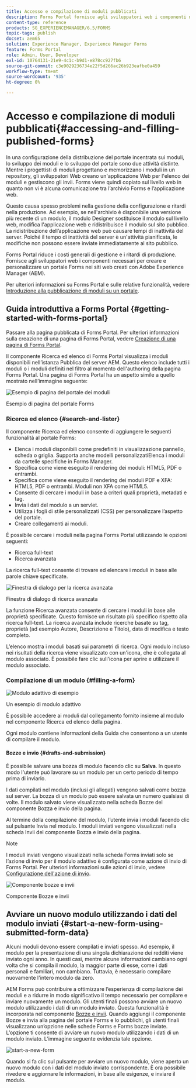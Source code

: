 ```yaml
---
title: Accesso e compilazione di moduli pubblicati
description: Forms Portal fornisce agli sviluppatori web i componenti necessari per creare e personalizzare un Forms Portal sui siti web creati con Adobe Experience Manager (AEM).
content-type: reference
products: SG_EXPERIENCEMANAGER/6.5/FORMS
topic-tags: publish
docset: aem65
solution: Experience Manager, Experience Manager Forms
feature: Forms Portal
role: Admin, User, Developer
exl-id: 10764131-21e9-4c1c-b9d1-e878cc927fb6
source-git-commit: c3e9029236734e22f5d266ac26b923eafbe0a459
workflow-type: tm+mt
source-wordcount: '935'
ht-degree: 0%

---
```


# Accesso e compilazione di moduli pubblicati{#accessing-and-filling-published-forms}

In una configurazione della distribuzione del portale incentrata sui moduli, lo sviluppo dei moduli e lo sviluppo del portale sono due attività distinte. Mentre i progettisti di moduli progettano e memorizzano i moduli in un repository, gli sviluppatori Web creano un&#39;applicazione Web per l&#39;elenco dei moduli e gestiscono gli invii. Forms viene quindi copiato sul livello web in quanto non vi è alcuna comunicazione tra l’archivio Forms e l’applicazione web.

Questo causa spesso problemi nella gestione della configurazione e ritardi nella produzione. Ad esempio, se nell&#39;archivio è disponibile una versione più recente di un modulo, il modulo Designer sostituisce il modulo sul livello web, modifica l&#39;applicazione web e ridistribuisce il modulo sul sito pubblico. La ridistribuzione dell’applicazione web può causare tempi di inattività del server. Poiché il tempo di inattività del server è un&#39;attività pianificata, le modifiche non possono essere inviate immediatamente al sito pubblico.

Forms Portal riduce i costi generali di gestione e i ritardi di produzione. Fornisce agli sviluppatori web i componenti necessari per creare e personalizzare un portale Forms nei siti web creati con Adobe Experience Manager (AEM).

Per ulteriori informazioni su Forms Portal e sulle relative funzionalità, vedere [Introduzione alla pubblicazione di moduli su un portale](/help/forms/using/introduction-publishing-forms.md).

## Guida introduttiva a Forms Portal {#getting-started-with-forms-portal}

Passare alla pagina pubblicata di Forms Portal. Per ulteriori informazioni sulla creazione di una pagina di Forms Portal, vedere [Creazione di una pagina di Forms Portal](../../forms/using/creating-form-portal-page.md).

Il componente Ricerca ed elenco di Forms Portal visualizza i moduli disponibili nell’istanza Pubblica del server AEM. Questo elenco include tutti i moduli o i moduli definiti nel filtro al momento dell&#39;authoring della pagina Forms Portal. Una pagina di Forms Portal ha un aspetto simile a quello mostrato nell’immagine seguente:

![Esempio di pagina del portale dei moduli ](assets/forms-portal-page.png)

Esempio di pagina del portale Forms

### Ricerca ed elenco {#search-and-lister}

Il componente Ricerca ed elenco consente di aggiungere le seguenti funzionalità al portale Forms:

* Elenca i moduli disponibili come predefiniti in visualizzazione pannello, scheda o griglia. Supporta anche modelli personalizzatiElenca i moduli da cartelle specifiche in Forms Manager.
* Specifica come viene eseguito il rendering dei moduli: HTML5, PDF o entrambi.
* Specifica come viene eseguito il rendering dei moduli PDF e XFA: HTML5, PDF o entrambi. Moduli non XFA come HTML5.
* Consente di cercare i moduli in base a criteri quali proprietà, metadati e tag.
* Invia i dati del modulo a un servlet.
* Utilizza i fogli di stile personalizzati (CSS) per personalizzare l’aspetto del portale.
* Creare collegamenti ai moduli.

È possibile cercare i moduli nella pagina Forms Portal utilizzando le opzioni seguenti:

* Ricerca full-text
* Ricerca avanzata

La ricerca full-text consente di trovare ed elencare i moduli in base alle parole chiave specificate.

![Finestra di dialogo per la ricerca avanzata](assets/search-panel.png)

Finestra di dialogo di ricerca avanzata

La funzione Ricerca avanzata consente di cercare i moduli in base alle proprietà specificate. Questo fornisce un risultato più specifico rispetto alla ricerca full-text. La ricerca avanzata include ricerche basate su tag, proprietà (ad esempio Autore, Descrizione e Titolo), data di modifica e testo completo.

L’elenco mostra i moduli basati sui parametri di ricerca. Ogni modulo incluso nei risultati della ricerca viene visualizzato con un&#39;icona, che è collegata al modulo associato. È possibile fare clic sull&#39;icona per aprire e utilizzare il modulo associato.

### Compilazione di un modulo {#filling-a-form}

![Modulo adattivo di esempio](assets/filling_a_form.png)

Un esempio di modulo adattivo

È possibile accedere ai moduli dal collegamento fornito insieme al modulo nel componente Ricerca ed elenco della pagina.

Ogni modulo contiene informazioni della Guida che consentono a un utente di compilare il modulo.

#### Bozze e invio {#drafts-and-submission}

È possibile salvare una bozza di modulo facendo clic su **Salva**. In questo modo l&#39;utente può lavorare su un modulo per un certo periodo di tempo prima di inviarlo.

I dati compilati nel modulo (inclusi gli allegati) vengono salvati come bozza sul server. La bozza di un modulo può essere salvata un numero qualsiasi di volte. Il modulo salvato viene visualizzato nella scheda Bozze del componente Bozza e invio della pagina.

Al termine della compilazione del modulo, l’utente invia i moduli facendo clic sul pulsante Invia nel modulo. I moduli inviati vengono visualizzati nella scheda Invii del componente Bozza e invio della pagina.

>[!NOTE]
>
>I moduli inviati vengono visualizzati nella scheda Forms inviati solo se l’azione di invio per il modulo adattivo è configurata come azione di invio di Forms Portal. Per ulteriori informazioni sulle azioni di invio, vedere [Configurazione dell&#39;azione di invio](../../forms/using/configuring-submit-actions.md).

![Componente bozze e invii](assets/draft-submission.png)

Componente Bozze e invii

## Avviare un nuovo modulo utilizzando i dati del modulo inviati {#start-a-new-form-using-submitted-form-data}

Alcuni moduli devono essere compilati e inviati spesso. Ad esempio, il modulo per la presentazione di una singola dichiarazione dei redditi viene inviato ogni anno. In questi casi, mentre alcune informazioni cambiano ogni volta che si compila il modulo, la maggior parte di esse, come i dati personali e familiari, non cambiano. Tuttavia, è necessario compilare nuovamente l&#39;intero modulo da zero.

AEM Forms può contribuire a ottimizzare l’esperienza di compilazione dei moduli e a ridurre in modo significativo il tempo necessario per compilare e inviare nuovamente un modulo. Gli utenti finali possono avviare un nuovo modulo utilizzando i dati di un modulo inviato. Questa funzionalità è incorporata nel componente [Bozze e invii](../../forms/using/draft-submission-component.md). Quando aggiungi il componente Bozze e invia alla pagina del portale Forms e lo pubblichi, gli utenti finali visualizzano un’opzione nelle schede Forms e Forms bozze inviate. L’opzione ti consente di avviare un nuovo modulo utilizzando i dati di un modulo inviato. L’immagine seguente evidenzia tale opzione.

![start-a-new-form](assets/start-a-new-form.png)

Quando si fa clic sul pulsante per avviare un nuovo modulo, viene aperto un nuovo modulo con i dati del modulo inviato corrispondente. È ora possibile rivedere e aggiornare le informazioni, in base alle esigenze, e inviare il modulo.
